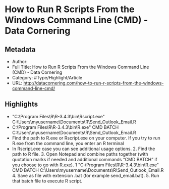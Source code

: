 # How to Run R Scripts From the Windows Command Line (CMD) - Data Cornering

## Metadata

* Author: 
* Full Title: How to Run R Scripts From the Windows Command Line (CMD) - Data Cornering
* Category: #Type/Highlight/Article
* URL: http://datacornering.com/how-to-run-r-scripts-from-the-windows-command-line-cmd/

## Highlights

* "C:\Program Files\R\R-3.4.3\bin\Rscript.exe" C:\Users\myusername\Documents\R\Send_Outlook_Email.R
* C:\Program Files\R\R-3.4.3\bin\R.exe" CMD BATCH C:\Users\myusername\Documents\R\Send_Outlook_Email.R
* Find the path to R.exe or Rscript.exe on your computer. If you try to run R.exe from the command line, you enter an R terminal
* In Rscript.exe case you can see additional usage options.
  2. Find the path to R file.
  3. Open Notepad and combine paths together (with quotation marks if needed and additional commands “CMD BATCH” if you choose to go with R.exe).
  1
  "C:\Program Files\R\R-3.4.3\bin\R.exe" CMD BATCH C:\Users\myusername\Documents\R\Send_Outlook_Email.R
  4. Save as file with extension .bat (for example send_email.bat).
  5. Run that batch file to execute R script.
